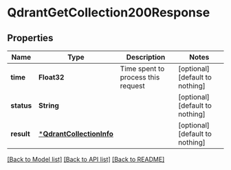 # QdrantGetCollection200Response


## Properties
Name | Type | Description | Notes
------------ | ------------- | ------------- | -------------
**time** | **Float32** | Time spent to process this request | [optional] [default to nothing]
**status** | **String** |  | [optional] [default to nothing]
**result** | [***QdrantCollectionInfo**](QdrantCollectionInfo.md) |  | [optional] [default to nothing]


[[Back to Model list]](../README.md#models) [[Back to API list]](../README.md#api-endpoints) [[Back to README]](../README.md)


